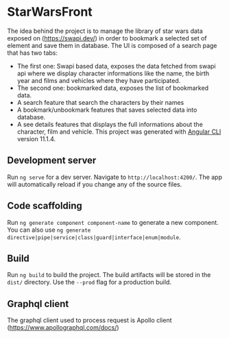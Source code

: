# StarWarsFront
The idea behind the project is to manage the library of star wars data exposed on (https://swapi.dev/) in order to bookmark a selected set of element and save them in database.
The UI is composed of a search page that has two tabs:
  - The first one: Swapi based data, exposes the data fetched from swapi api where we display character informations like the name, the birth year and films and vehicles where they have participated.
  - The second one: bookmarked data, exposes the list of bookmarked data.
  - A search feature that search the characters by their names
  - A bookmark/unbookmark features that saves selected data into database.
  - A see details features that displays the full informations about the character, film and vehicle.
This project was generated with [Angular CLI](https://github.com/angular/angular-cli) version 11.1.4.

## Development server

Run `ng serve` for a dev server. Navigate to `http://localhost:4200/`. The app will automatically reload if you change any of the source files.

## Code scaffolding

Run `ng generate component component-name` to generate a new component. You can also use `ng generate directive|pipe|service|class|guard|interface|enum|module`.

## Build

Run `ng build` to build the project. The build artifacts will be stored in the `dist/` directory. Use the `--prod` flag for a production build.

## Graphql client

The graphql client used to process request is Apollo client (https://www.apollographql.com/docs/)
